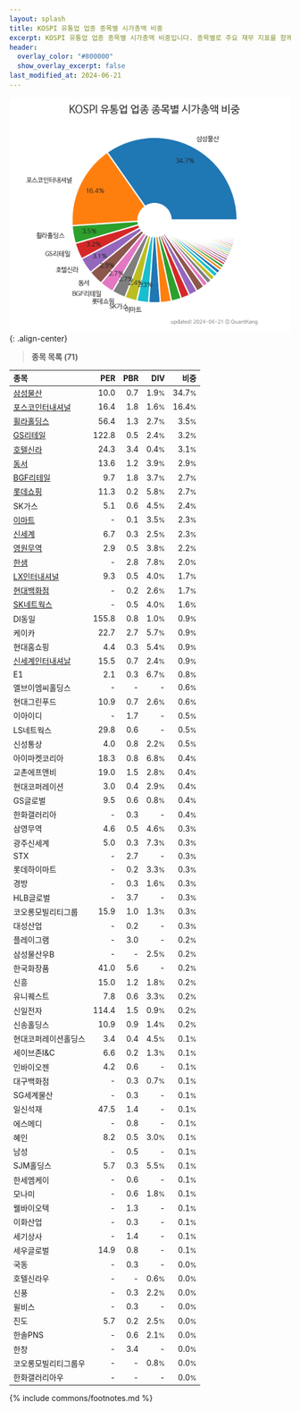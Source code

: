 ```yaml
---
layout: splash
title: KOSPI 유통업 업종 종목별 시가총액 비중
excerpt: KOSPI 유통업 업종 종목별 시가총액 비중입니다. 종목별로 주요 재무 지표를 함께 표시합니다.
header:
  overlay_color: "#800000"
  show_overlay_excerpt: false
last_modified_at: 2024-06-21
---
```



![KOSPI 유통업 업종 종목별 시가총액 비중](/stats/sector/images/kospi_업종_유통업_종목.png){: .align-center}


> **종목 목록 (71)**<a id="list"></a>

| **종목** | **PER** | **PBR** | **DIV** | **비중** |
| :------- | ------: | ------: | ------: | -------: |
| [삼성물산](/028260/) | 10.0 | 0.7 | 1.9<small>%</small> | 34.7<small>%</small> |
| [포스코인터내셔널](/047050/) | 16.4 | 1.8 | 1.6<small>%</small> | 16.4<small>%</small> |
| [휠라홀딩스](/081660/) | 56.4 | 1.3 | 2.7<small>%</small> | 3.5<small>%</small> |
| [GS리테일](/007070/) | 122.8 | 0.5 | 2.4<small>%</small> | 3.2<small>%</small> |
| [호텔신라](/008770/) | 24.3 | 3.4 | 0.4<small>%</small> | 3.1<small>%</small> |
| [동서](/026960/) | 13.6 | 1.2 | 3.9<small>%</small> | 2.9<small>%</small> |
| [BGF리테일](/282330/) | 9.7 | 1.8 | 3.7<small>%</small> | 2.7<small>%</small> |
| [롯데쇼핑](/023530/) | 11.3 | 0.2 | 5.8<small>%</small> | 2.7<small>%</small> |
| SK가스 | 5.1 | 0.6 | 4.5<small>%</small> | 2.4<small>%</small> |
| [이마트](/139480/) | - | 0.1 | 3.5<small>%</small> | 2.3<small>%</small> |
| [신세계](/004170/) | 6.7 | 0.3 | 2.5<small>%</small> | 2.3<small>%</small> |
| [영원무역](/111770/) | 2.9 | 0.5 | 3.8<small>%</small> | 2.2<small>%</small> |
| [한샘](/009240/) | - | 2.8 | 7.8<small>%</small> | 2.0<small>%</small> |
| [LX인터내셔널](/001120/) | 9.3 | 0.5 | 4.0<small>%</small> | 1.7<small>%</small> |
| [현대백화점](/069960/) | - | 0.2 | 2.6<small>%</small> | 1.7<small>%</small> |
| [SK네트웍스](/001740/) | - | 0.5 | 4.0<small>%</small> | 1.6<small>%</small> |
| DI동일 | 155.8 | 0.8 | 1.0<small>%</small> | 0.9<small>%</small> |
| 케이카 | 22.7 | 2.7 | 5.7<small>%</small> | 0.9<small>%</small> |
| 현대홈쇼핑 | 4.4 | 0.3 | 5.4<small>%</small> | 0.9<small>%</small> |
| [신세계인터내셔날](/031430/) | 15.5 | 0.7 | 2.4<small>%</small> | 0.9<small>%</small> |
| E1 | 2.1 | 0.3 | 6.7<small>%</small> | 0.8<small>%</small> |
| 엘브이엠씨홀딩스 | - | - | - | 0.6<small>%</small> |
| 현대그린푸드 | 10.9 | 0.7 | 2.6<small>%</small> | 0.6<small>%</small> |
| 이아이디 | - | 1.7 | - | 0.5<small>%</small> |
| LS네트웍스 | 29.8 | 0.6 | - | 0.5<small>%</small> |
| 신성통상 | 4.0 | 0.8 | 2.2<small>%</small> | 0.5<small>%</small> |
| 아이마켓코리아 | 18.3 | 0.8 | 6.8<small>%</small> | 0.4<small>%</small> |
| 교촌에프앤비 | 19.0 | 1.5 | 2.8<small>%</small> | 0.4<small>%</small> |
| 현대코퍼레이션 | 3.0 | 0.4 | 2.9<small>%</small> | 0.4<small>%</small> |
| GS글로벌 | 9.5 | 0.6 | 0.8<small>%</small> | 0.4<small>%</small> |
| 한화갤러리아 | - | 0.3 | - | 0.4<small>%</small> |
| 삼영무역 | 4.6 | 0.5 | 4.6<small>%</small> | 0.3<small>%</small> |
| 광주신세계 | 5.0 | 0.3 | 7.3<small>%</small> | 0.3<small>%</small> |
| STX | - | 2.7 | - | 0.3<small>%</small> |
| 롯데하이마트 | - | 0.2 | 3.3<small>%</small> | 0.3<small>%</small> |
| 경방 | - | 0.3 | 1.6<small>%</small> | 0.3<small>%</small> |
| HLB글로벌 | - | 3.7 | - | 0.3<small>%</small> |
| 코오롱모빌리티그룹 | 15.9 | 1.0 | 1.3<small>%</small> | 0.3<small>%</small> |
| 대성산업 | - | 0.2 | - | 0.3<small>%</small> |
| 플레이그램 | - | 3.0 | - | 0.2<small>%</small> |
| 삼성물산우B | - | - | 2.5<small>%</small> | 0.2<small>%</small> |
| 한국화장품 | 41.0 | 5.6 | - | 0.2<small>%</small> |
| 신흥 | 15.0 | 1.2 | 1.8<small>%</small> | 0.2<small>%</small> |
| 유니퀘스트 | 7.8 | 0.6 | 3.3<small>%</small> | 0.2<small>%</small> |
| 신일전자 | 114.4 | 1.5 | 0.9<small>%</small> | 0.2<small>%</small> |
| 신송홀딩스 | 10.9 | 0.9 | 1.4<small>%</small> | 0.2<small>%</small> |
| 현대코퍼레이션홀딩스 | 3.4 | 0.4 | 4.5<small>%</small> | 0.1<small>%</small> |
| 세이브존I&C | 6.6 | 0.2 | 1.3<small>%</small> | 0.1<small>%</small> |
| 인바이오젠 | 4.2 | 0.6 | - | 0.1<small>%</small> |
| 대구백화점 | - | 0.3 | 0.7<small>%</small> | 0.1<small>%</small> |
| SG세계물산 | - | 0.3 | - | 0.1<small>%</small> |
| 일신석재 | 47.5 | 1.4 | - | 0.1<small>%</small> |
| 에스메디 | - | 0.8 | - | 0.1<small>%</small> |
| 혜인 | 8.2 | 0.5 | 3.0<small>%</small> | 0.1<small>%</small> |
| 남성 | - | 0.5 | - | 0.1<small>%</small> |
| SJM홀딩스 | 5.7 | 0.3 | 5.5<small>%</small> | 0.1<small>%</small> |
| 한세엠케이 | - | 0.6 | - | 0.1<small>%</small> |
| 모나미 | - | 0.6 | 1.8<small>%</small> | 0.1<small>%</small> |
| 웰바이오텍 | - | 1.3 | - | 0.1<small>%</small> |
| 이화산업 | - | 0.3 | - | 0.1<small>%</small> |
| 세기상사 | - | 1.4 | - | 0.1<small>%</small> |
| 세우글로벌 | 14.9 | 0.8 | - | 0.1<small>%</small> |
| 국동 | - | 0.3 | - | 0.0<small>%</small> |
| 호텔신라우 | - | - | 0.6<small>%</small> | 0.0<small>%</small> |
| 신풍 | - | 0.3 | 2.2<small>%</small> | 0.0<small>%</small> |
| 윌비스 | - | 0.3 | - | 0.0<small>%</small> |
| 진도 | 5.7 | 0.2 | 2.5<small>%</small> | 0.0<small>%</small> |
| 한솔PNS | - | 0.6 | 2.1<small>%</small> | 0.0<small>%</small> |
| 한창 | - | 3.4 | - | 0.0<small>%</small> |
| 코오롱모빌리티그룹우 | - | - | 0.8<small>%</small> | 0.0<small>%</small> |
| 한화갤러리아우 | - | - | - | 0.0<small>%</small> |

{% include commons/footnotes.md %}